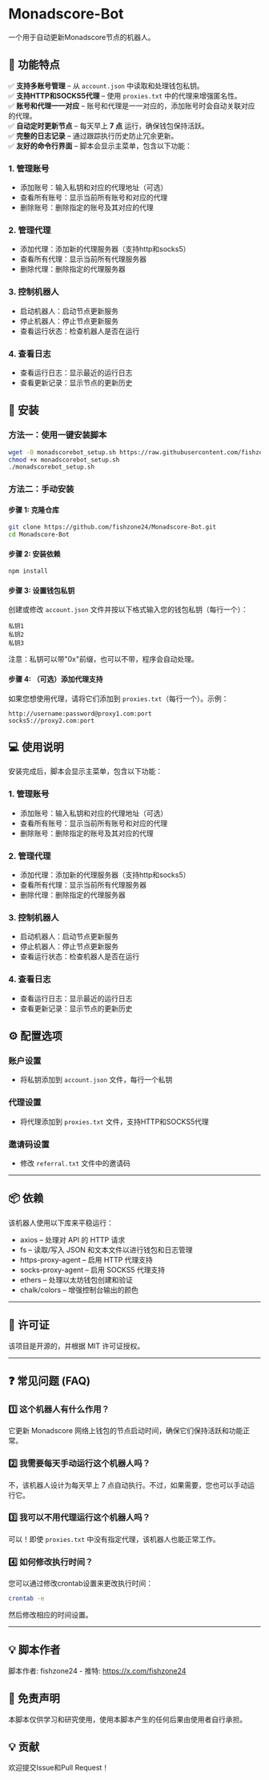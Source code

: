 # **Monadscore-Bot**  

一个用于自动更新Monadscore节点的机器人。

## 📢 功能特点

✅ **支持多账号管理** – 从 `account.json` 中读取和处理钱包私钥。  
✅ **支持HTTP和SOCKS5代理** – 使用 `proxies.txt` 中的代理来增强匿名性。  
✅ **账号和代理一一对应** – 账号和代理是一一对应的，添加账号时会自动关联对应的代理。  
✅ **自动定时更新节点** – 每天早上 **7 点** 运行，确保钱包保持活跃。  
✅ **完整的日志记录** – 通过跟踪执行历史防止冗余更新。  
✅ **友好的命令行界面** – 脚本会显示主菜单，包含以下功能：

### 1. 管理账号
- 添加账号：输入私钥和对应的代理地址（可选）
- 查看所有账号：显示当前所有账号和对应的代理
- 删除账号：删除指定的账号及其对应的代理

### 2. 管理代理
- 添加代理：添加新的代理服务器（支持http和socks5）
- 查看所有代理：显示当前所有代理服务器
- 删除代理：删除指定的代理服务器

### 3. 控制机器人
- 启动机器人：启动节点更新服务
- 停止机器人：停止节点更新服务
- 查看运行状态：检查机器人是否在运行

### 4. 查看日志
- 查看运行日志：显示最近的运行日志
- 查看更新记录：显示节点的更新历史

## **📌 安装**  

### **方法一：使用一键安装脚本**

```bash
wget -O monadscorebot_setup.sh https://raw.githubusercontent.com/fishzone24/Monadscore-Bot/main/monadscorebot_setup.sh
chmod +x monadscorebot_setup.sh
./monadscorebot_setup.sh
```

### **方法二：手动安装**

#### **步骤 1: 克隆仓库**  

```bash
git clone https://github.com/fishzone24/Monadscore-Bot.git
cd Monadscore-Bot
```

#### **步骤 2: 安装依赖**

```bash
npm install
```

#### **步骤 3: 设置钱包私钥**

创建或修改 `account.json` 文件并按以下格式输入您的钱包私钥（每行一个）：

```
私钥1
私钥2
私钥3
```

注意：私钥可以带"0x"前缀，也可以不带，程序会自动处理。

#### **步骤 4: （可选）添加代理支持**

如果您想使用代理，请将它们添加到 `proxies.txt`（每行一个）。示例：

```
http://username:password@proxy1.com:port
socks5://proxy2.com:port
```

## **💻 使用说明**

安装完成后，脚本会显示主菜单，包含以下功能：

### 1. 管理账号
- 添加账号：输入私钥和对应的代理地址（可选）
- 查看所有账号：显示当前所有账号和对应的代理
- 删除账号：删除指定的账号及其对应的代理

### 2. 管理代理
- 添加代理：添加新的代理服务器（支持http和socks5）
- 查看所有代理：显示当前所有代理服务器
- 删除代理：删除指定的代理服务器

### 3. 控制机器人
- 启动机器人：启动节点更新服务
- 停止机器人：停止节点更新服务
- 查看运行状态：检查机器人是否在运行

### 4. 查看日志
- 查看运行日志：显示最近的运行日志
- 查看更新记录：显示节点的更新历史

## **⚙️ 配置选项**

### **账户设置**
- 将私钥添加到 `account.json` 文件，每行一个私钥

### **代理设置**
- 将代理添加到 `proxies.txt` 文件，支持HTTP和SOCKS5代理

### **邀请码设置**
- 修改 `referral.txt` 文件中的邀请码

---

## **📦 依赖**

该机器人使用以下库来平稳运行：

- axios – 处理对 API 的 HTTP 请求
- fs – 读取/写入 JSON 和文本文件以进行钱包和日志管理
- https-proxy-agent – 启用 HTTP 代理支持
- socks-proxy-agent – 启用 SOCKS5 代理支持
- ethers – 处理以太坊钱包创建和验证
- chalk/colors – 增强控制台输出的颜色

---

## **📜 许可证**

该项目是开源的，并根据 MIT 许可证授权。

---

## **❓ 常见问题 (FAQ)**

### **1️⃣ 这个机器人有什么作用？**

它更新 Monadscore 网络上钱包的节点启动时间，确保它们保持活跃和功能正常。

### **2️⃣ 我需要每天手动运行这个机器人吗？**

不，该机器人设计为每天早上 7 点自动执行。不过，如果需要，您也可以手动运行它。

### **3️⃣ 我可以不用代理运行这个机器人吗？**

可以！即使 `proxies.txt` 中没有指定代理，该机器人也能正常工作。

### **4️⃣ 如何修改执行时间？**

您可以通过修改crontab设置来更改执行时间：
```bash
crontab -e
```
然后修改相应的时间设置。

---

## **💡 脚本作者**

脚本作者: fishzone24 - 推特: https://x.com/fishzone24 

## **📜 免责声明**

本脚本仅供学习和研究使用，使用本脚本产生的任何后果由使用者自行承担。

## **💡 贡献**

欢迎提交Issue和Pull Request！ 
